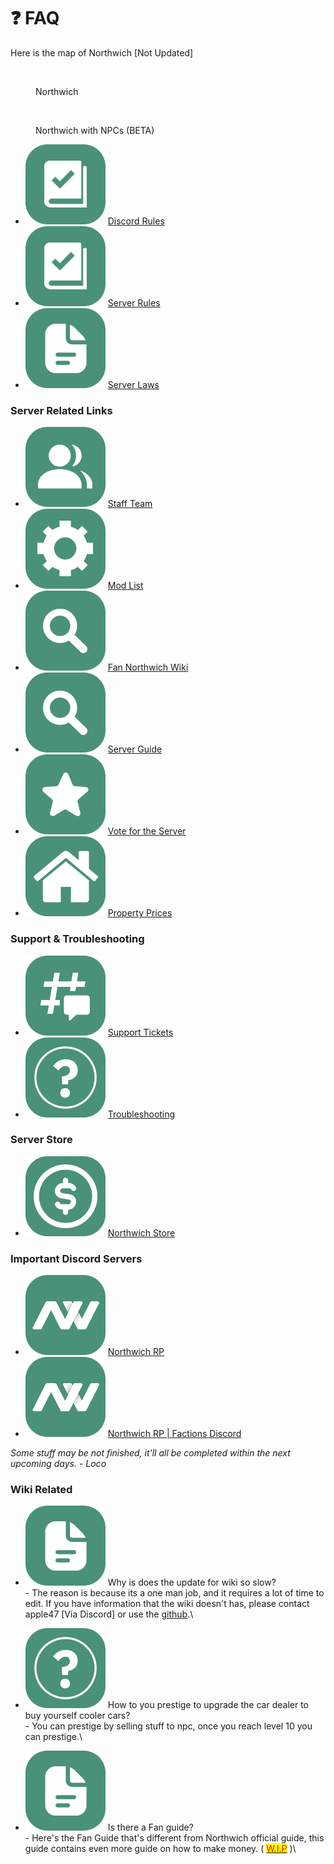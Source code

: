 # ❓ FAQ

Here is the map of Northwich \[Not Updated]

<div align="left" data-full-width="true">

<figure><img src="../.gitbook/assets/Map.png" alt="" width="375"><figcaption><p>Northwich</p></figcaption></figure>

 

<figure><img src="../.gitbook/assets/image_2023-07-22_132648318.png" alt="" width="375"><figcaption><p>Northwich with NPCs (BETA)</p></figcaption></figure>

</div>

* &#x20;<img src="../.gitbook/assets/nw_rules.png" alt="" data-size="line"> [Discord Rules](https://discord.com/channels/456473184728776724/1050504178348331079/1097818797802541066)
* &#x20;<img src="../.gitbook/assets/nw_rules (1).png" alt="" data-size="line"> [Server Rules](https://docs.google.com/document/d/1UVJA9mqcAhY-b6Jk1aHfjrTffg0Fv4luta-QvPkOAGU)
* &#x20;<img src="../.gitbook/assets/nw_document.png" alt="" data-size="line"> [Server Laws](https://docs.google.com/document/d/1\_PdIbwFL4SzmiZMfPgcp6xFsFX-uKJLkpz7hvzlQ\_O0)

### Server Related Links

* <img src="../.gitbook/assets/nw_user.png" alt="" data-size="line"> [Staff Team](https://docs.google.com/spreadsheets/d/1SGV03Xm\_\_ADFHnq-e7KhRImln1vKRIQ8IbYjGmEZ3D0)
* <img src="../.gitbook/assets/nw_settings.png" alt="" data-size="line"> [Mod List](https://steamcommunity.com/sharedfiles/filedetails/?id=3026038523)
* <img src="../.gitbook/assets/nw_search.png" alt="" data-size="line"> [Fan Northwich Wiki](https://wiki.northwichrp.com/)
* <img src="../.gitbook/assets/nw_search (1).png" alt="" data-size="line"> [Server Guide](https://docs.google.com/document/d/1nUtOl-F6\_FO0jUrztToXxhcnQKgD7FzFOfrgl5LnPOo)
* <img src="../.gitbook/assets/nw_star.png" alt="" data-size="line"> [Vote for the Server](https://unturned-servers.net/server/320399/vote/)
* <img src="../.gitbook/assets/nw_building.png" alt="" data-size="line"> [Property Prices](https://discord.com/channels/456473184728776724/1050504236053573693)

### Support & Troubleshooting

* <img src="../.gitbook/assets/nw_thread.png" alt="" data-size="line"> [Support Tickets](https://discord.com/channels/456473184728776724/1050496559973941278/1051530213135220767)
* <img src="../.gitbook/assets/nw_faq.png" alt="" data-size="line"> [Troubleshooting](https://discord.com/channels/456473184728776724/1145452272998948964)

### Server Store

* <img src="../.gitbook/assets/nw_money.png" alt="" data-size="line"> [Northwich Store](https://store.northwichrp.com/)

### Important Discord Servers

* <img src="../.gitbook/assets/nw_nw.png" alt="" data-size="line"> [Northwich RP](https://discord.gg/northwich)
* <img src="../.gitbook/assets/nw_nw (1).png" alt="" data-size="line"> [Northwich RP | Factions Discord](https://discord.gg/F2qn73HxNK)

_Some stuff may be not finished, it'll all be completed within the next upcoming days. - Loco_

### Wiki Related

* <img src="../.gitbook/assets/nw_document (1).png" alt="" data-size="line"> Why is does the update for wiki so slow?\
  \- The reason is because its a one man job, and it requires a lot of time to edit. If you have information that the wiki doesn't has, please contact apple47 \[Via Discord] or use the [github](https://github.com/Apple2452424/GitBook/issues).\

* <img src="../.gitbook/assets/nw_faq (1).png" alt="" data-size="line"> How to you prestige to upgrade the car dealer to buy yourself cooler cars?\
  \- You can prestige by selling stuff to npc, once you reach level 10 you can prestige.\

* <img src="../.gitbook/assets/nw_document (2).png" alt="" data-size="line"> Is there a Fan guide?\
  \- Here's the Fan Guide that's different from Northwich official guide, this guide contains even more guide on how to make money.  ( [<mark style="color:red;">W.I.P</mark>](http://127.0.0.1:5000/o/zv1QLXVIh7L4jgOMPlaX/s/okJW3rnXfN2zsjtYLUbd/) )\
